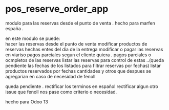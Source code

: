 # pos_reserve_order_app

modulo para las reservas desde el punto de venta .  hecho para marfen españa . 

en este modulo se puede:  
hacer las reservas desde el punto de venta
modificar productos de reservas hechas entes del dia de la entrega
modificar o pagar las reservas en viariso pagos parciales segun el cliente quiera . 
pagos parciales o ocmpletos de las reservas 
listar las reservas para control de estas ..(queda pendiente las fechas de los listados para filtrar reservas por fechas)
listar productos reservados por fechas cantidades y otros que despues se agregarian en caso de necesidad de fenoll 


queda pendiente . 
rectificar los terminos en español
rectificar algun otro issue que fenoll nos pase como criterio o necesidad. 

hecho para Odoo 13 
